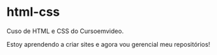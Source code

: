 # html-css
 Cuso de HTML e CSS do Cursoemvideo.

 Estoy aprendendo a criar sites e agora vou gerencial meu repositórios!
